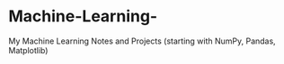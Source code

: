 # Machine-Learning-
My Machine Learning Notes and Projects (starting with NumPy, Pandas, Matplotlib)

